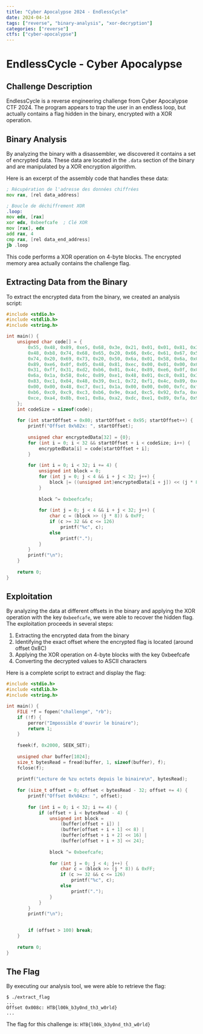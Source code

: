 ```yaml
---
title: "Cyber Apocalypse 2024 - EndlessCycle"
date: 2024-04-14
tags: ["reverse", "binary-analysis", "xor-decryption"]
categories: ["reverse"]
ctfs: ["cyber-apocalypse"]
---
```


# EndlessCycle - Cyber Apocalypse

## Challenge Description

EndlessCycle is a reverse engineering challenge from Cyber Apocalypse CTF 2024. The program appears to trap the user in an endless loop, but actually contains a flag hidden in the binary, encrypted with a XOR operation.

## Binary Analysis

By analyzing the binary with a disassembler, we discovered it contains a set of encrypted data. These data are located in the `.data` section of the binary and are manipulated by a XOR encryption algorithm.

Here is an excerpt of the assembly code that handles these data:

```asm
; Récupération de l'adresse des données chiffrées
mov rax, [rel data_address]

; Boucle de déchiffrement XOR
.loop:
mov edx, [rax]
xor edx, 0xbeefcafe  ; Clé XOR
mov [rax], edx
add rax, 4
cmp rax, [rel data_end_address]
jb .loop
```

This code performs a XOR operation on 4-byte blocks. The encrypted memory area actually contains the challenge flag.

## Extracting Data from the Binary

To extract the encrypted data from the binary, we created an analysis script:

```c
#include <stdio.h>
#include <stdlib.h>
#include <string.h>

int main() {
    unsigned char code[] = {
        0x55, 0x48, 0x89, 0xe5, 0x68, 0x3e, 0x21, 0x01, 0x01, 0x81, 0x34, 0x24, 0x01, 0x01, 0x01, 0x01,
        0x48, 0xb8, 0x74, 0x68, 0x65, 0x20, 0x66, 0x6c, 0x61, 0x67, 0x50, 0x48, 0xb8, 0x57, 0x68, 0x61,
        0x74, 0x20, 0x69, 0x73, 0x20, 0x50, 0x6a, 0x01, 0x58, 0x6a, 0x01, 0x5f, 0x6a, 0x12, 0x5a, 0x48,
        0x89, 0xe6, 0x0f, 0x05, 0x48, 0x81, 0xec, 0x00, 0x01, 0x00, 0x00, 0x49, 0x89, 0xe4, 0x31, 0xc0,
        0x31, 0xff, 0x31, 0xd2, 0xb6, 0x01, 0x4c, 0x89, 0xe6, 0x0f, 0x05, 0x48, 0x85, 0xc0, 0x7e, 0x32,
        0x6a, 0x1a, 0x58, 0x4c, 0x89, 0xe1, 0x48, 0x01, 0xc8, 0x81, 0x31, 0xfe, 0xca, 0xef, 0xbe, 0x48,
        0x83, 0xc1, 0x04, 0x48, 0x39, 0xc1, 0x72, 0xf1, 0x4c, 0x89, 0xe7, 0x48, 0x8d, 0x35, 0x12, 0x00,
        0x00, 0x00, 0x48, 0xc7, 0xc1, 0x1a, 0x00, 0x00, 0x00, 0xfc, 0xf3, 0xa6, 0x0f, 0x94, 0xc0, 0x0f,
        0xb6, 0xc0, 0xc9, 0xc3, 0xb6, 0x9e, 0xad, 0xc5, 0x92, 0xfa, 0xdf, 0xd5, 0xa1, 0xa8, 0xdc, 0xc7,
        0xce, 0xa4, 0x8b, 0xe1, 0x8a, 0xa2, 0xdc, 0xe1, 0x89, 0xfa, 0x9d, 0xd2, 0x9a, 0xb7
    };
    int codeSize = sizeof(code);
    
    for (int startOffset = 0x80; startOffset < 0x95; startOffset++) {
        printf("Offset 0x%02x: ", startOffset);
        
        unsigned char encryptedData[32] = {0};
        for (int i = 0; i < 32 && startOffset + i < codeSize; i++) {
            encryptedData[i] = code[startOffset + i];
        }
        
        for (int i = 0; i < 32; i += 4) {
            unsigned int block = 0;
            for (int j = 0; j < 4 && i + j < 32; j++) {
                block |= ((unsigned int)encryptedData[i + j]) << (j * 8);
            }
            
            block ^= 0xbeefcafe;
            
            for (int j = 0; j < 4 && i + j < 32; j++) {
                char c = (block >> (j * 8)) & 0xFF;
                if (c >= 32 && c <= 126) 
                    printf("%c", c);
                else
                    printf(".");
            }
        }
        printf("\n");
    }
    
    return 0;
}
```

## Exploitation

By analyzing the data at different offsets in the binary and applying the XOR operation with the key `0xbeefcafe`, we were able to recover the hidden flag. The exploitation proceeds in several steps:

1. Extracting the encrypted data from the binary
2. Identifying the exact offset where the encrypted flag is located (around offset 0x8C)
3. Applying the XOR operation on 4-byte blocks with the key 0xbeefcafe
4. Converting the decrypted values to ASCII characters

Here is a complete script to extract and display the flag:

```c
#include <stdio.h>
#include <stdlib.h>
#include <string.h>

int main() {
    FILE *f = fopen("challenge", "rb");
    if (!f) {
        perror("Impossible d'ouvrir le binaire");
        return 1;
    }
    
    fseek(f, 0x2000, SEEK_SET);
    
    unsigned char buffer[1024];
    size_t bytesRead = fread(buffer, 1, sizeof(buffer), f);
    fclose(f);
    
    printf("Lecture de %zu octets depuis le binaire\n", bytesRead);
    
    for (size_t offset = 0; offset < bytesRead - 32; offset += 4) {
        printf("Offset 0x%04zx: ", offset);
        
        for (int i = 0; i < 32; i += 4) {
            if (offset + i < bytesRead - 4) {
                unsigned int block = 
                    (buffer[offset + i]) |
                    (buffer[offset + i + 1] << 8) |
                    (buffer[offset + i + 2] << 16) |
                    (buffer[offset + i + 3] << 24);
                
                block ^= 0xbeefcafe;
                
                for (int j = 0; j < 4; j++) {
                    char c = (block >> (j * 8)) & 0xFF;
                    if (c >= 32 && c <= 126)
                        printf("%c", c);
                    else
                        printf(".");
                }
            }
        }
        printf("\n");
        

        if (offset > 100) break;
    }
    
    return 0;
}
```

## The Flag

By executing our analysis tool, we were able to retrieve the flag:

```
$ ./extract_flag
...
Offset 0x008c: HTB{l00k_b3y0nd_th3_w0rld}
...
```

The flag for this challenge is: `HTB{l00k_b3y0nd_th3_w0rld}`

